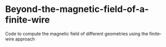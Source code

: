# Beyond-the-magnetic-field-of-a-finite-wire
Code to compute the magnetic field of different geometries using the finite-wire approach
